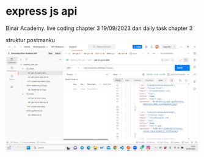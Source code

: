 # express js api

Binar Academy. live coding chapter 3 19/09/2023 dan daily task chapter 3

struktur postmanku
![postman](./postmanapi.png)
